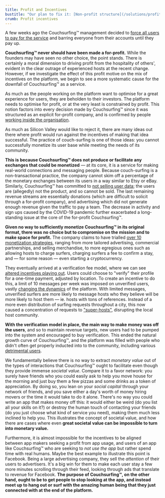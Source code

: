```yaml
---
title: Profit and Incentives
bustitle: "Our plan to fix it: [Non-profit structure](/solutions/profit-and-incentives)"
crumb: Profit incentives
---
```


A few weeks ago the Couchsurfing&#8482; management decided to [force all users to pay for the service](https://medium.com/@jameshopest/the-death-of-couchsurfing-a87d9537edf2) and barring everyone from their accounts until they pay up.

**Couchsurfing&#8482; never should have been made a for-profit.** While the founders may have seen no other choice, the point stands. There is certainly a moral dimension to driving profit from the hospitality of others', evident in the clear outrage of experienced hosts at the recent change. However, if we investigate the effect of this profit motive on the mix of incentives on the platform, we begin to see a more systematic cause for the downfall of Couchsurfing&#8482; as a service.

As much as the people working on the platform want to optimise for a great experience for users, they are beholden to their investors. The platform needs to optimise for profit, or at the very least is constrained by profit. This notion factors into every decision made by Couchsurfing&#8482; since it was structured as an explicit for-profit company, and is confirmed by people [working inside the organisation](https://hackernoon.com/should-couchsurfing-be-a-dao-6507646e34ef).

As much as Silicon Valley would like to reject it, there are many ideas out there where profit would run against the incentives of making that idea successful. The practice of couch-surfing is one of those ideas: you cannot successfully monetize its user base while meeting the needs of its community.

**This is because Couchsurfing&#8482; does not produce or facilitate any exchanges that could be monetized** — at its core, it is a service for making real-world connections and messaging people. Because couch-surfing is a non-transactional practice, the company cannot skim off a percentage of the monetary exchanges between its users in a way similar to Etsy or eBay. Similarly, Couchsurfing&#8482; has committed to [not selling user data](https://blog.couchsurfing.com/we-hear-you/); the users are (allegedly) not the product, and so cannot be sold. The last remaining revenue streams are essentially donations (which are difficult to solicit through a for-profit company), and advertising which did not generate enough revenue given the traffic to pay a team. The decrease in activity and sign ups caused by the COVID-19 pandemic further exacerbated a long-standing issue at the core of the for-profit Couchsurfing&#8482;.

**Given no way to sufficiently monetize Couchsurfing&#8482; in its original format, there was no choice but to compromise on the mission and to make space for profit.** The company claims to have trialled [over 10 monetization strategies](https://blog.couchsurfing.com/we-hear-you/), ranging from more tailored advertising, commercial partnerships, and selling merchandise, to more egregious ones such as allowing hosts to charge surfers, charging surfers a fee to confirm a stay, and — for some reason — even starting a cryptocurrency.

They eventually arrived at a verification fee model, where we can see [altered incentives playing out](incentives.md). Users could choose to "verify" their profile for a one-time payment, adjusted by location. To create an incentive to do this, a limit of 10 messages per week was imposed on unverified users, vastly [changing the dynamics](https://www.reddit.com/r/couchsurfing/comments/cho8ro/why_couchsurfing_is_dying/) of the platform. With limited messages, unverified surfers are more likely to message hosts who they believe will be more likely to host them — ie. hosts with tons of references. Instead of a more even distribution of surfing requests throughout a city, this now caused a concentration of requests to ["super-hosts"](/issues/host-matching), disrupting the local host community.

**With the verification model in place, the main way to make money was off the users**, and so to maintain revenue targets, new users had to be pumped into the system and encouraged to buy verification. This ended the natural growth curve of Couchsurfing&#8482;, and the platform was filled with people who didn't often get properly inducted into to the community, including various [detrimental users](/issues/creeps-and-freeloaders).

We fundamentally believe there is no way to extract *monetary value* out of the types of interactions that Couchsurfing&#8482; ought to facilitate even though they provide immense *societal value*. Compare it to a favor network: you surely have friends who you could easily ask to help you move house for the morning and just buy them a few pizzas and some drinks as a token of appreciation. By doing so, you lean on your *social capital* through your network of friends, and you save either a day's worth of money hiring movers or the time it would take to do it alone. There's no way you could write an app that makes money off this: it would either be weird (do you list all your skills on it?) or destroy the human touch of contacting your friends (do you just choose what kind of service you need), making them much less inclined to help you. This illustrates the concept of societal value, and how there are cases where even **great societal value can be impossible to turn into monetary value.**

Furthermore, it is almost impossible for the incentives to be aligned between app makers seeking a profit from app usage, and users of an app like Couchsurfing&#8482; who are seeking to *not use the app* but rather spend time with real humans. Maybe the best example to illustrate this point is Facebook. Being a large advertising company, they sell the *attention* of their users to advertisers. It's a big win for them to make each user stay a few more minutes scrolling through their feed, looking through ads that translate to revenue for Facebook. **The purpose of Couchsurfing&#8482;, on the other hand, ought to be to get people to stop looking at the app, and instead meet up to hang out or surf with the amazing human being that they just connected with at the end of the platform.**
